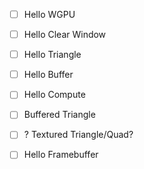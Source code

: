 - [ ] Hello WGPU
- [ ] Hello Clear Window
- [ ] Hello Triangle
- [ ] Hello Buffer
- [ ] Hello Compute
- [ ] Buffered Triangle
- [ ] ? Textured Triangle/Quad?
- [ ] Hello Framebuffer

